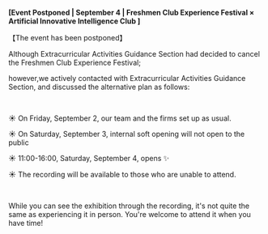 **[Event Postponed | September 4 | Freshmen Club Experience Festival × Artificial Innovative Intelligence Club ]**

【The event has been postponed】

Although Extracurricular Activities Guidance Section had decided to cancel the Freshmen Club Experience Festival;

however,we actively contacted with Extracurricular Activities Guidance Section, and discussed the alternative plan as follows:

&nbsp;

☀️ On Friday, September 2, our team and the firms set up as usual.

☀️ On Saturday, September 3, internal soft opening will not open to the public

☀️ 11:00-16:00, Saturday, September 4, opens ✨

☀️ The recording will be available to those who are unable to attend.

&nbsp;

While you can see the exhibition through the recording, it's not quite the same as experiencing it in person. You're welcome to attend it when you have time!
